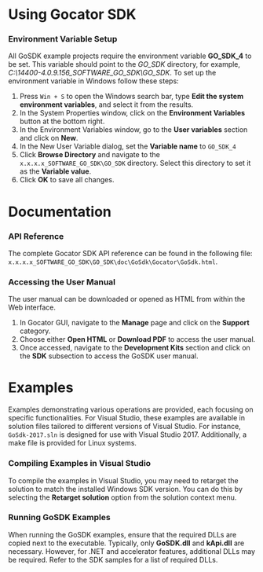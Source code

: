 # Using Gocator SDK

### Environment Variable Setup
All GoSDK example projects require the environment variable **GO_SDK_4** to be set. This variable should point to the *GO_SDK* directory, for example, *C:\14400-4.0.9.156_SOFTWARE_GO_SDK\GO_SDK*. To set up the environment variable in Windows follow these steps:

1. Press `Win + S` to open the Windows search bar, type **Edit the system environment variables**, and select it from the results.
2. In the System Properties window, click on the **Environment Variables** button at the bottom right.
3. In the Environment Variables window, go to the **User variables** section and click on **New**.
4. In the New User Variable dialog, set the **Variable name** to `GO_SDK_4`
5. Click **Browse Directory** and navigate to the `x.x.x.x_SOFTWARE_GO_SDK\GO_SDK` directory. Select this directory to set it as the **Variable value**.
6. Click **OK** to save all changes.
# Documentation

### API Reference
The complete Gocator SDK API reference can be found in the following file: `x.x.x.x_SOFTWARE_GO_SDK\GO_SDK\doc\GoSdk\Gocator\GoSdk.html`.

### Accessing the User Manual
The user manual can be downloaded or opened as HTML from within the Web interface.

1. In Gocator GUI, navigate to the **Manage** page and click on the **Support** category.
2. Choose either **Open HTML** or **Download PDF** to access the user manual.
3. Once accessed, navigate to the **Development Kits** section and click on the **SDK** subsection to access the GoSDK user manual.

# Examples
Examples demonstrating various operations are provided, each focusing on specific functionalities. For Visual Studio, these examples are available in solution files tailored to different versions of Visual Studio. For instance, `GoSdk-2017.sln` is designed for use with Visual Studio 2017. Additionally, a make file is provided for Linux systems.

### Compiling Examples in Visual Studio

To compile the examples in Visual Studio, you may need to retarget the solution to match the installed Windows SDK version. You can do this by selecting the **Retarget solution** option from the solution context menu.

### Running GoSDK Examples

When running the GoSDK examples, ensure that the required DLLs are copied next to the executable. Typically, only **GoSDK.dll** and **kApi.dll** are necessary. However, for .NET and accelerator features, additional DLLs may be required. Refer to the SDK samples for a list of required DLLs.
